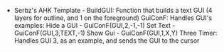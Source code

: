 - Serbz's AHK Template -
BuildGUI:
  Function that builds a text GUI (4 layers for outline, and 1 on the foreground)
GuiConF:
  Handles GUI's
    examples:
    Hide a GUI - GuiConF(GUI,2,-1,-1)
    Set Text - GuiConF(GUI,3,TEXT,-1)
    Show Gui - GuiConF(GUI,1,X,Y)
Three Timer:
  Handles GUI 3, as an example, and sends the GUI to the cursor
